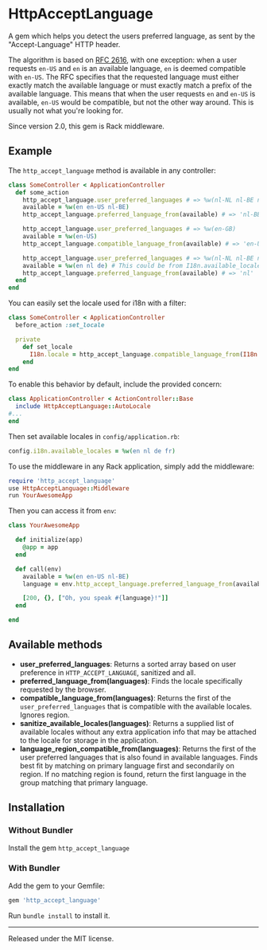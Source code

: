 # HttpAcceptLanguage

A gem which helps you detect the users preferred language, as sent by the
"Accept-Language" HTTP header.

The algorithm is based on [RFC 2616], with one exception: when a user requests
`en-US` and `en` is an available language, `en` is deemed compatible with
`en-US`. The RFC specifies that the requested language must either exactly match
the available language or must exactly match a prefix of the available language.
This means that when the user requests `en` and `en-US` is available, `en-US`
would be compatible, but not the other way around. This is usually not what
you're looking for.

Since version 2.0, this gem is Rack middleware.

## Example

The `http_accept_language` method is available in any controller:

```ruby
class SomeController < ApplicationController
  def some_action
    http_accept_language.user_preferred_languages # => %w(nl-NL nl-BE nl en-US en)
    available = %w(en en-US nl-BE)
    http_accept_language.preferred_language_from(available) # => 'nl-BE'

    http_accept_language.user_preferred_languages # => %w(en-GB)
    available = %w(en-US)
    http_accept_language.compatible_language_from(available) # => 'en-US'

    http_accept_language.user_preferred_languages # => %w(nl-NL nl-BE nl en-US en)
    available = %w(en nl de) # This could be from I18n.available_locales
    http_accept_language.preferred_language_from(available) # => 'nl'
  end
end
```

You can easily set the locale used for i18n with a filter:

```ruby
class SomeController < ApplicationController
  before_action :set_locale

  private
    def set_locale
      I18n.locale = http_accept_language.compatible_language_from(I18n.available_locales)
    end
end
```

To enable this behavior by default, include the provided concern:

```ruby
class ApplicationController < ActionController::Base
  include HttpAcceptLanguage::AutoLocale
#...
end
```

Then set available locales in `config/application.rb`:

```ruby
config.i18n.available_locales = %w(en nl de fr)
```

To use the middleware in any Rack application, simply add the middleware:

``` ruby
require 'http_accept_language'
use HttpAcceptLanguage::Middleware
run YourAwesomeApp
```

Then you can access it from `env`:

``` ruby
class YourAwesomeApp

  def initialize(app)
    @app = app
  end

  def call(env)
    available = %w(en en-US nl-BE)
    language = env.http_accept_language.preferred_language_from(available)

    [200, {}, ["Oh, you speak #{language}!"]]
  end

end
```

## Available methods

* **user_preferred_languages**: Returns a sorted array based on user preference
  in `HTTP_ACCEPT_LANGUAGE`, sanitized and all.
* **preferred_language_from(languages)**: Finds the locale specifically
  requested by the browser.
* **compatible_language_from(languages)**: Returns the first of the
  `user_preferred_languages` that is compatible with the available locales.
  Ignores region.
* **sanitize_available_locales(languages)**: Returns a supplied list of
  available locales without any extra application info that may be attached to
  the locale for storage in the application.
* **language_region_compatible_from(languages)**: Returns the first of the user
  preferred languages that is also found in available languages.  Finds best fit
  by matching on primary language first and secondarily on region.  If no
  matching region is found, return the first language in the group matching that
  primary language.

## Installation

### Without Bundler

Install the gem `http_accept_language`

### With Bundler

Add the gem to your Gemfile:

``` ruby
gem 'http_accept_language'
```

Run `bundle install` to install it.

---

Released under the MIT license.

[RFC 2616]: http://www.w3.org/Protocols/rfc2616/rfc2616-sec14.html